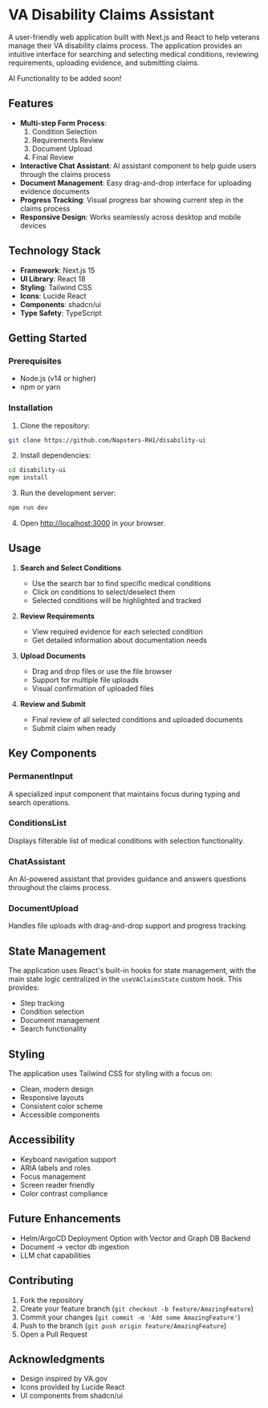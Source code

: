 # VA Disability Claims Assistant

A user-friendly web application built with Next.js and React to help veterans manage their VA disability claims process. The application provides an intuitive interface for searching and selecting medical conditions, reviewing requirements, uploading evidence, and submitting claims.

AI Functionality to be added soon!

## Features


- **Multi-step Form Process**:
  1. Condition Selection
  2. Requirements Review
  3. Document Upload
  4. Final Review
- **Interactive Chat Assistant**: AI assistant component to help guide users through the claims process
- **Document Management**: Easy drag-and-drop interface for uploading evidence documents
- **Progress Tracking**: Visual progress bar showing current step in the claims process
- **Responsive Design**: Works seamlessly across desktop and mobile devices

## Technology Stack

- **Framework**: Next.js 15
- **UI Library**: React 18
- **Styling**: Tailwind CSS
- **Icons**: Lucide React
- **Components**: shadcn/ui
- **Type Safety**: TypeScript


## Getting Started

### Prerequisites

- Node.js (v14 or higher)
- npm or yarn

### Installation

1. Clone the repository:
```bash
git clone https://github.com/Napsters-RH1/disability-ui
```

2. Install dependencies:
```bash
cd disability-ui
npm install
```

3. Run the development server:
```bash
npm run dev
```

4. Open [http://localhost:3000](http://localhost:3000) in your browser.

## Usage

1. **Search and Select Conditions**
   - Use the search bar to find specific medical conditions
   - Click on conditions to select/deselect them
   - Selected conditions will be highlighted and tracked

2. **Review Requirements**
   - View required evidence for each selected condition
   - Get detailed information about documentation needs

3. **Upload Documents**
   - Drag and drop files or use the file browser
   - Support for multiple file uploads
   - Visual confirmation of uploaded files

4. **Review and Submit**
   - Final review of all selected conditions and uploaded documents
   - Submit claim when ready

## Key Components

### PermanentInput
A specialized input component that maintains focus during typing and search operations.

### ConditionsList
Displays filterable list of medical conditions with selection functionality.

### ChatAssistant
An AI-powered assistant that provides guidance and answers questions throughout the claims process.

### DocumentUpload
Handles file uploads with drag-and-drop support and progress tracking.

## State Management

The application uses React's built-in hooks for state management, with the main state logic centralized in the `useVAClaimsState` custom hook. This provides:

- Step tracking
- Condition selection
- Document management
- Search functionality

## Styling

The application uses Tailwind CSS for styling with a focus on:
- Clean, modern design
- Responsive layouts
- Consistent color scheme
- Accessible components

## Accessibility

- Keyboard navigation support
- ARIA labels and roles
- Focus management
- Screen reader friendly
- Color contrast compliance

## Future Enhancements

- Helm/ArgoCD Deployment Option with Vector and Graph DB Backend
- Document -> vector db ingestion
- LLM chat capabilities

## Contributing

1. Fork the repository
2. Create your feature branch (`git checkout -b feature/AmazingFeature`)
3. Commit your changes (`git commit -m 'Add some AmazingFeature'`)
4. Push to the branch (`git push origin feature/AmazingFeature`)
5. Open a Pull Request

## Acknowledgments

- Design inspired by VA.gov
- Icons provided by Lucide React
- UI components from shadcn/ui
